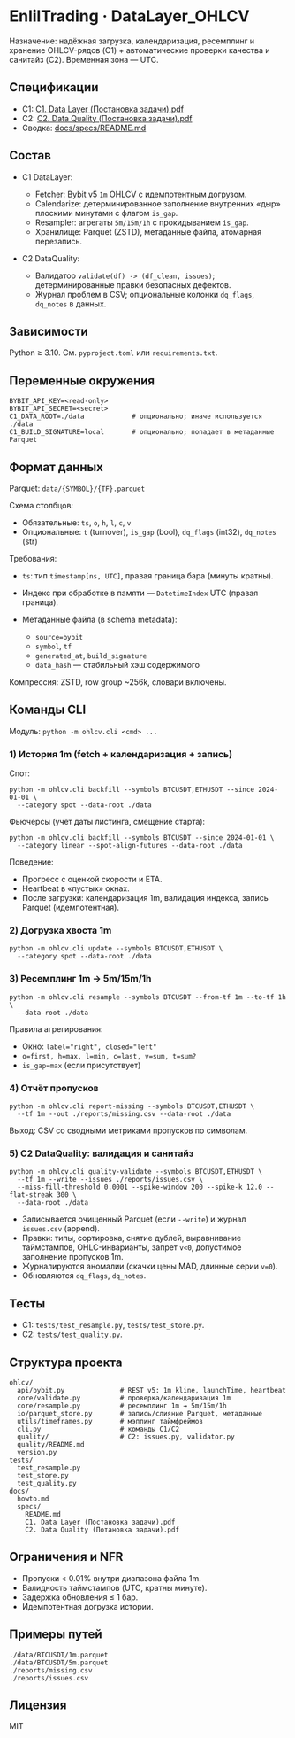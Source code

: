 # EnlilTrading · DataLayer_OHLCV

Назначение: надёжная загрузка, календаризация, ресемплинг и хранение OHLCV-рядов (C1) + автоматические проверки качества и санитайз (C2). Временная зона — UTC.

## Спецификации

* C1: [C1. Data Layer (Постановка задачи).pdf](docs/specs/C1.%20Data%20Layer%20%28Постановка%20задачи%29.pdf)
* C2: [C2. Data Quality (Постановка задачи).pdf](docs/specs/C2.%20Data%20Quality%20%28Потановка%20задачи%29.pdf)
* Сводка: [docs/specs/README.md](docs/specs/README.md)

## Состав

* C1 DataLayer:

  * Fetcher: Bybit v5 `1m` OHLCV с идемпотентным догрузом.
  * Calendarize: детерминированное заполнение внутренних «дыр» плоскими минутами с флагом `is_gap`.
  * Resampler: агрегаты `5m/15m/1h` c прокидыванием `is_gap`.
  * Хранилище: Parquet (ZSTD), метаданные файла, атомарная перезапись.
* C2 DataQuality:

  * Валидатор `validate(df) -> (df_clean, issues)`; детерминированные правки безопасных дефектов.
  * Журнал проблем в CSV; опциональные колонки `dq_flags`, `dq_notes` в данных.

## Зависимости

Python ≥ 3.10. См. `pyproject.toml` или `requirements.txt`.

## Переменные окружения

```
BYBIT_API_KEY=<read-only>
BYBIT_API_SECRET=<secret>
C1_DATA_ROOT=./data            # опционально; иначе используется ./data
C1_BUILD_SIGNATURE=local       # опционально; попадает в метаданные Parquet
```

## Формат данных

Parquet: `data/{SYMBOL}/{TF}.parquet`

Схема столбцов:

* Обязательные: `ts`, `o`, `h`, `l`, `c`, `v`
* Опциональные: `t` (turnover), `is_gap` (bool), `dq_flags` (int32), `dq_notes` (str)

Требования:

* `ts`: тип `timestamp[ns, UTC]`, правая граница бара (минуты кратны).
* Индекс при обработке в памяти — `DatetimeIndex` UTC (правая граница).
* Метаданные файла (в schema metadata):

  * `source=bybit`
  * `symbol`, `tf`
  * `generated_at`, `build_signature`
  * `data_hash` — стабильный хэш содержимого

Компрессия: ZSTD, row group ~256k, словари включены.

## Команды CLI

Модуль: `python -m ohlcv.cli <cmd> ...`

### 1) История 1m (fetch + календаризация + запись)

Спот:

```
python -m ohlcv.cli backfill --symbols BTCUSDT,ETHUSDT --since 2024-01-01 \
  --category spot --data-root ./data
```

Фьючерсы (учёт даты листинга, смещение старта):

```
python -m ohlcv.cli backfill --symbols BTCUSDT --since 2024-01-01 \
  --category linear --spot-align-futures --data-root ./data
```

Поведение:

* Прогресс с оценкой скорости и ETA.
* Heartbeat в «пустых» окнах.
* После загрузки: календаризация 1m, валидация индекса, запись Parquet (идемпотентная).

### 2) Догрузка хвоста 1m

```
python -m ohlcv.cli update --symbols BTCUSDT,ETHUSDT \
  --category spot --data-root ./data
```

### 3) Ресемплинг 1m → 5m/15m/1h

```
python -m ohlcv.cli resample --symbols BTCUSDT --from-tf 1m --to-tf 1h \
  --data-root ./data
```

Правила агрегирования:

* Окно: `label="right", closed="left"`
* `o=first, h=max, l=min, c=last, v=sum, t=sum?`
* `is_gap=max` (если присутствует)

### 4) Отчёт пропусков

```
python -m ohlcv.cli report-missing --symbols BTCUSDT,ETHUSDT \
  --tf 1m --out ./reports/missing.csv --data-root ./data
```

Выход: CSV со сводными метриками пропусков по символам.

### 5) C2 DataQuality: валидация и санитайз

```
python -m ohlcv.cli quality-validate --symbols BTCUSDT,ETHUSDT \
  --tf 1m --write --issues ./reports/issues.csv \
  --miss-fill-threshold 0.0001 --spike-window 200 --spike-k 12.0 --flat-streak 300 \
  --data-root ./data
```

* Записывается очищенный Parquet (если `--write`) и журнал `issues.csv` (append).
* Правки: типы, сортировка, снятие дублей, выравнивание таймстампов, OHLC-инварианты, запрет `v<0`, допустимое заполнение пропусков 1m.
* Журналируются аномалии (скачки цены MAD, длинные серии `v=0`).
* Обновляются `dq_flags`, `dq_notes`.

## Тесты

* C1: `tests/test_resample.py`, `tests/test_store.py`.
* C2: `tests/test_quality.py`.

## Структура проекта

```
ohlcv/
  api/bybit.py              # REST v5: 1m kline, launchTime, heartbeat
  core/validate.py          # проверка/календаризация 1m
  core/resample.py          # ресемплинг 1m → 5m/15m/1h
  io/parquet_store.py       # запись/слияние Parquet, метаданные
  utils/timeframes.py       # мэппинг таймфреймов
  cli.py                    # команды C1/C2
  quality/                  # C2: issues.py, validator.py
  quality/README.md
  version.py
tests/
  test_resample.py
  test_store.py
  test_quality.py
docs/
  howto.md
  specs/
    README.md
    C1. Data Layer (Постановка задачи).pdf
    C2. Data Quality (Потановка задачи).pdf
```

## Ограничения и NFR

* Пропуски < 0.01% внутри диапазона файла 1m.
* Валидность таймстампов (UTC, кратны минуте).
* Задержка обновления ≤ 1 бар.
* Идемпотентная догрузка истории.

## Примеры путей

```
./data/BTCUSDT/1m.parquet
./data/BTCUSDT/5m.parquet
./reports/missing.csv
./reports/issues.csv
```

## Лицензия

MIT
